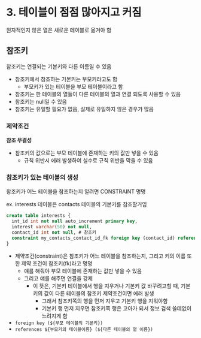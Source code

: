 # 3. 테이블이 점점 많아지고 커짐

원자적인지 않은 열은 새로운 테이블로 옮겨야 함

## 참조키

참조키는 연결되는 기본키와 다른 이름일 수 있음
- 참조키에서 참조하는 기본키는 부모키라고도 함
  - 부모키가 있는 테이블을 부모 테이블이라고 함
- 참조키는 한 테이블의 열들이 다른 테이블의 열과 연결 되도록 사용할 수 있음 
- 참조키는 null일 수 있음
- 참조키는 유일할 필요가 없음, 실제로 유일하지 않은 경우가 많음

### 제약조건

__참조 무결성__
- 참조키의 값으로는 부모 테이블에 존재하는 키의 값만 넣을 수 있음
  - 규칙 위반시 에러 발생하여 실수로 규칙 위반을 막을 수 있음

### 참조키가 있는 테이블의 생성

참조키가 어느 테이블을 참조하는지 알려면 CONSTRAINT 명명

ex. interests 테이블은 contacts 테이블의 기본키를 참조할거임

```sql
create table interests {
  int_id int not null auto_increment primary key,
  interest varchar(50) not null,
  contact_id int not null, # 참조키
  constraint my_contacts_contact_id_fk foreign key (contact_id) references my_contacts (contact_id)
}
```

- 제약조건(constraint)은 참조키가 어느 테이블을 참조하는지, 그리고 키의 이름 또한 제약 조건이 참조키(fk)라고 명명
  - 얘를 해줘야 부모 테이블에 존재하는 값만 넣을 수 있음
  - 그리고 얘를 해주면 연결을 강제
    - 이 뜻은, 기본키 테이블에서 행을 지우거나 기본키 값 바꾸려고할 때, 기본키의 값이 다른 테이블의 참조키 제약조건이면 에러 발생
      - 그래서 참조키쪽의 행을 먼저 지우고 기본키 행을 지워야함
      - 기본키 행 먼저 지우면 참조키쪽 행은 고아가 되서 정보 검색 쓸데없이 느려지게 함
- `foreign key (${부모 테이블의 기본키})`
- `references ${부모키의 테이블이름} (${다른 테이블의 열 이름})`